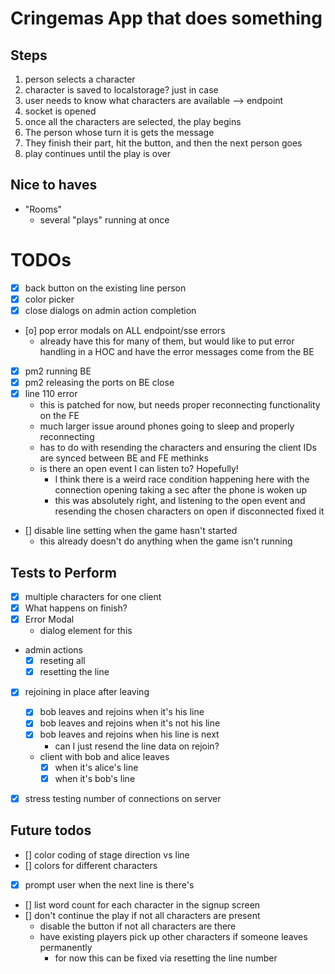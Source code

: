# Cringemas App that does something

## Steps

1. person selects a character
  1. character is saved to localstorage? just in case
  1. user needs to know what characters are available --> endpoint
1. socket is opened
1. once all the characters are selected, the play begins
1. The person whose turn it is gets the message
1. They finish their part, hit the button, and then the next person goes
1. play continues until the play is over


## Nice to haves

- "Rooms"
  - several "plays" running at once


# TODOs
- [x] back button on the existing line person
- [x] color picker
- [x] close dialogs on admin action completion
- [o] pop error modals on ALL endpoint/sse errors
  - already have this for many of them, but would like to put error handling in a HOC and have the error messages come from the BE
- [x] pm2 running BE
- [x] pm2 releasing the ports on BE close
- [x] line 110 error
  - this is patched for now, but needs proper reconnecting functionality on the FE
  - much larger issue around phones going to sleep and properly reconnecting
  - has to do with resending the characters and ensuring the client IDs are synced between BE and FE methinks
  - is there an open event I can listen to? Hopefully!
    - I think there is a weird race condition happening here with the connection opening taking a sec after the phone is woken up
    - this was absolutely right, and listening to the open event and resending the chosen characters on open if disconnected fixed it
- [] disable line setting when the game hasn't started
  - this already doesn't do anything when the game isn't running

## Tests to Perform
- [x] multiple characters for one client
- [x] What happens on finish?
- [x] Error Modal
  - dialog element for this
- admin actions
  - [x] reseting all
  - [x] resetting the line
- [x] rejoining in place after leaving
  - [x] bob leaves and rejoins when it's his line
  - [x] bob leaves and rejoins when it's not his line
  - [x] bob leaves and rejoins when his line is next
    - can I just resend the line data on rejoin?
  - client with bob and alice leaves
    - [x] when it's alice's line
    - [x] when it's bob's line
- [x] stress testing number of connections on server


## Future todos
- [] color coding of stage direction vs line
- [] colors for different characters
- [x] prompt user when the next line is there's
- [] list word count for each character in the signup screen
- [] don't continue the play if not all characters are present
  - disable the button if not all characters are there
  - have existing players pick up other characters if someone leaves permanently
    - for now this can be fixed via resetting the line number

